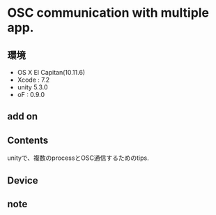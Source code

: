 # OSC communication with multiple app. #

## 環境 ##
*	OS X El Capitan(10.11.6)
*	Xcode : 7.2
*	unity 5.3.0
*	oF : 0.9.0

## add on ##

## Contents ##
unityで、複数のprocessとOSC通信するためのtips.


## Device ##


## note ##






